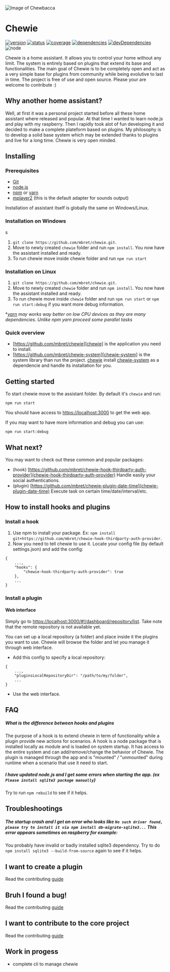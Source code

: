 ![Image of Chewbacca](https://image.ibb.co/eKvgov/chewie.jpg)

# Chewie
[![version](https://img.shields.io/npm/v/chewie.svg)](https://www.npmjs.org/package/chewie)
[![status](https://travis-ci.org/mbret/chewie.svg)](https://travis-ci.org/mbret/chewie)
[![coverage](https://img.shields.io/coveralls/mbret/chewie.svg)](https://coveralls.io/github/mbret/chewie)
[![dependencies](https://david-dm.org/mbret/chewie.svg)](https://david-dm.org/mbret/chewie)
[![devDependencies](https://david-dm.org/mbret/chewie/dev-status.svg)](https://david-dm.org/mbret/chewie#info=devDependencies)
![node](https://img.shields.io/node/v/chewie.svg)

Chewie is a home assistant.
It allows you to control your home without any limit. The system is entirely based on plugins that extend its base and functionalities. The main goal of Chewie is to be completely open and act as a very simple base for plugins from community while being evolutive to last in time. The project is free of use and open source. Please your are welcome to contribute :)

## Why another home assistant?

Well, at first it was a personal project started before all these home assistant where released and popular. At that time I wanted to learn node.js and play with my raspberry. Then I rapidly took alot of fun developing it and decided to make a complete plateform based on plugins. My philosophy is to develop a solid base system which may be extended thanks to plugins and live for a long time. Chewie is very open minded.

## Installing

### Prerequisites
- [Git](https://git-scm.com)
- [node.js](https://nodejs.org)
- [npm](https://www.npmjs.com) or [yarn](https://yarnpkg.com/)
- [mplayer2](https://doc.ubuntu-fr.org/mplayer2) (this is the default adapter for sounds output)

Installation of assistant itself is globally the same on Windows/Linux.

### Installation on Windows
s
1. `git clone https://github.com/mbret/chewie.git`.
2. Move to newly created `chewie` folder and run `npm install`. You now have the assistant installed and ready.
3. To run chewie move inside chewie folder and run `npm run start`

### Installation on Linux

1. `git clone https://github.com/mbret/chewie.git`.
2. Move to newly created `chewie` folder and run `npm install`. You now have the assistant installed and ready.
3. To run chewie move inside `chewie` folder and run `npm run start` or `npm run start:debug` if you want more debug information.

**[yarn](https://yarnpkg.com/) may works way better on low CPU devices as they are many dependencies. Unlike npm yarn proceed some parallel tasks*

### Quick overview
- [https://github.com/mbret/chewie][chewie] is the application you need to install.
- [https://github.com/mbret/chewie-system][chewie-system] is the system library than run the project. [chewie][chewie] install [chewie-system][chewie-system] as a dependencie and handle its installation for you.

## Getting started

To start chewie move to the assistant folder. By default it's `chewie` and run:
```
npm run start
```
You should have access to [https://localhost:3000][host] to get the web app.

If you may want to have more information and debug you can use:
```
npm run start:debug
```

## What next?
You may want to check out these common and popular packages:
- (hook) [https://github.com/mbret/chewie-hook-thirdparty-auth-provider](chewie-hook-thirdparty-auth-provider) Handle easily your social authentications.
- (plugin) [https://github.com/mbret/chewie-plugin-date-time](chewie-plugin-date-time) Execute task on certain time/date/interval/etc.

## How to install hooks and plugins
### Install a hook
1. Use npm to install your package. Ex: `npm install git+https://github.com/mbret/chewie-hook-thirdparty-auth-provider`.
2. Now you need to tell chewie to use it. Locate your config file (by default settings.json) and add the config:
```
{
    ...,
    "hooks": {
        "chewie-hook-thirdparty-auth-provider": true
    },
    ...
}
```

### Install a plugin
#### Web interface
Simply go to [https://localhost:3000/#!/dashboard/repository/list][host-repository]. Take note that the remote repository is not available yet.

You can set up a local repository (a folder) and place inside it the plugins you want to use. Chewie will browse the folder and let
you manage it through web interface.
- Add this config to specify a local repository:
```
{
    ...,
    "pluginsLocalRepositoryDir": "/path/to/my/folder",
    ...
}
```
- Use the web interface.

## FAQ

##### What is the difference between hooks and plugins
The purpose of a hook is to extend chewie in term of functionality while a plugin provide new actions for scenarios. A hook is a 
node package that is installed locally as module and is loaded on system startup. It has access to the entire system and can add/remove/change
the behavior of Chewie. The plugin is managed through the app and is "mounted" / "unmounted" during runtime when a scenario that use it need to start.
##### I have updated node.js and I get some errors when starting the app. (ex `Please install sqlite3 package manually`)
Try to run `npm rebuild` to see if it helps.

## Troubleshootings

##### The startup crash and I get an error who looks like `No such driver found, please try to install it via npm install db-migrate-sqlite3...` This error appears sometimes on raspberry for example:
You probably have invalid or badly installed sqlite3 dependency. Try to do `npm install sqlite3 --build-from-source` again to see if it helps.

## I want to create a plugin

Read the contributing [guide](https://github.com/mbret/chewie/blob/master/CONTRIBUTING.md)

## Bruh I found a bug!

Read the contributing [guide](https://github.com/mbret/chewie/blob/master/CONTRIBUTING.md)

## I want to contribute to the core project

Read the contributing [guide](https://github.com/mbret/chewie/blob/master/CONTRIBUTING.md)

## Work in progess

- complete cli to manage chewie

[host]: https://localhost:3000
[host-repository]: https://localhost:3000/#!/dashboard/repository/list
[chewie]: https://github.com/mbret/chewie
[chewie-system]: https://github.com/mbret/chewie-system
